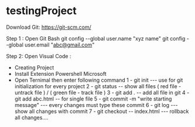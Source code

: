 # testingProject
Download Git:
https://git-scm.com/


Step 1 : Open Git Bash
git config --global user.name "xyz name"
git config --global user.email "abc@gmail.com"

Step 2:
Open Visual Code :
* Creating Project 
* Install Extension Powershell Microsoft
* Open Ternimal then enter following command
1 - git init --- use for git initialization for every project
2 - git status -- show all files ( red file - untrack file ) / ( green file - track file )
3 - git add . --  add all file in git
4 - git add abc.html -- for single file
5 - git commit -m "write starting message"  --- every changes must type these commit
6 - git log  --- show all changes with commit 
7 - git checkout -- index.html --- rollback all changes....  
